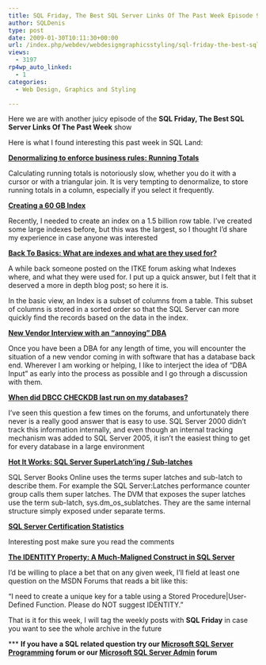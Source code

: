 ```yaml
---
title: SQL Friday, The Best SQL Server Links Of The Past Week Episode 9
author: SQLDenis
type: post
date: 2009-01-30T10:11:30+00:00
url: /index.php/webdev/webdesigngraphicsstyling/sql-friday-the-best-sql-server-links-of-9/
views:
  - 3197
rp4wp_auto_linked:
  - 1
categories:
  - Web Design, Graphics and Styling

---
```

Here we are with another juicy episode of the **SQL Friday, The Best SQL Server Links Of The Past Week** show
  
Here is what I found interesting this past week in SQL Land:

**[Denormalizing to enforce business rules: Running Totals][1]**
  
Calculating running totals is notoriously slow, whether you do it with a cursor or with a triangular join. It is very tempting to denormalize, to store running totals in a column, especially if you select it frequently.

**[Creating a 60 GB Index][2]**
  
Recently, I needed to create an index on a 1.5 billion row table. I’ve created some large indexes before, but this was the largest, so I thought I’d share my experience in case anyone was interested

**[Back To Basics: What are indexes and what are they used for?][3]**
  
A while back someone posted on the ITKE forum asking what Indexes where, and what they were used for. I put up a quick answer, but I felt that it deserved a more in depth blog post; so here it is.

In the basic view, an Index is a subset of columns from a table. This subset of columns is stored in a sorted order so that the SQL Server can more quickly find the records based on the data in the index.

**[New Vendor Interview with an &#8220;annoying&#8221; DBA][4]**
  
Once you have been a DBA for any length of time, you will encounter the situation of a new vendor coming in with software that has a database back end. Wherever I am working or helping, I like to interject the idea of &#8220;DBA Input&#8221; as early into the process as possible and I go through a discussion with them.

**[When did DBCC CHECKDB last run on my databases?][5]**
  
I&#8217;ve seen this question a few times on the forums, and unfortunately there never is a really good answer that is easy to use. SQL Server 2000 didn&#8217;t track this information internally, and even though an internal tracking mechanism was added to SQL Server 2005, it isn&#8217;t the easiest thing to get for every database in a large environment

**[Hot It Works: SQL Server SuperLatch&#8217;ing / Sub-latches][6]**
  
SQL Server Books Online uses the terms super latches and sub-latch to describe them. For example the SQL Server:Latches performance counter group calls them super latches. The DVM that exposes the super latches use the term sub-latch, sys.dm\_os\_sublatches. They are the same internal structure simply exposed under separate terms.

**[SQL Server Certification Statistics][7]**
  
Interesting post make sure you read the comments

**[The IDENTITY Property: A Much-Maligned Construct in SQL Server][8]**
  
I’d be willing to place a bet that on any given week, I’ll field at least one question on the MSDN Forums that reads a bit like this:

&#8220;I need to create a unique key for a table using a Stored Procedure|User-Defined Function. Please do NOT suggest IDENTITY.&#8221;



That is it for this week, I will tag the weekly posts with **SQL Friday** in case you want to see the whole archive in the future

\*** **If you have a SQL related question try our [Microsoft SQL Server Programming][9] forum or our [Microsoft SQL Server Admin][10] forum**<ins></ins>

 [1]: http://sqlblog.com/blogs/alexander_kuznetsov/archive/2009/01/23/denormalizing-to-enforce-business-rules-running-totals.aspx
 [2]: http://sqlfool.com/2009/01/creating-a-60-gb-index/
 [3]: http://itknowledgeexchange.techtarget.com/sql-server/back-to-basics-what-are-indexes-and-what-are-they-used-for/
 [4]: http://www.straightpathsql.com/blog/2009/1/27/new-vendor-interview-with-an-annoying-dba.html
 [5]: http://sqlblog.com/blogs/jonathan_kehayias/archive/2009/01/28/when-did-dbcc-checkdb-last-run-on-my-databases.aspx
 [6]: http://blogs.msdn.com/psssql/archive/2009/01/28/hot-it-works-sql-server-superlatch-ing-sub-latches.aspx
 [7]: http://sqlblog.com/blogs/greg_low/archive/2009/01/29/sql-server-certification-statistics.aspx
 [8]: http://feedproxy.google.com/~r/TheHobt/~3/nqVWQTDVS6s/identity-property-much-maligned.html
 [9]: http://forum.lessthandot.com/viewforum.php?f=17
 [10]: http://forum.lessthandot.com/viewforum.php?f=22